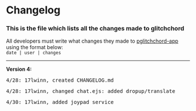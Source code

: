 # Changelog

### This is the file which lists all the changes made to glitchchord

All developers must write what changes they made to [pglitchchord-app](https://glitchchord-app.glitch.me) using the format below:
<br>
<code>date | user | changes</code>

---

**Version 4:**

<pre>4/28: 17lwinn, created CHANGELOG.md</pre>
<pre>4/28: 17lwinn, changed chat.ejs: added dropup/translate</pre>
<pre>4/30: 17lwinn, added joypad service</pre>
